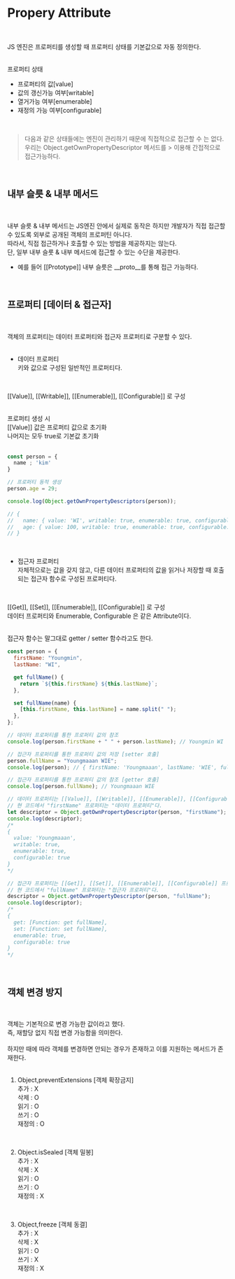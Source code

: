 
# Propery Attribute

<br>

JS 엔진은 프로퍼티를 생성할 때 프로퍼티 상태를 기본값으로 자동 정의한다.<br>
<br>

프로퍼티 상태<br>
- 프로퍼티의 값[value] <br>
- 값의 갱신가능 여부[writable] <br>
- 열거가능 여부[enumerable] <br>
- 재정의 가능 여부[configurable] <br>
<br>

> 다음과 같은 상태들에는 엔진이 관리하기 때문에 직접적으로 접근할 수 는 없다. 우리는 Object.getOwnPropertyDescriptor 메서드를 > 이용해 간접적으로 접근가능하다.

<br>

## 내부 슬릇 & 내부 메서드

<br>

내부 슬릇 & 내부 메서드는 JS엔진 안에서 실제로 동작은 하지만 개발자가 직접 접근할 수 있도록 외부로 공개된 객체의 프로퍼틴 아니다.<br>
따라서, 직접 접근하거나 호출할 수 있는 방법을 제공하지는 않는다.<br>
단, 일부 내부 슬룻 & 내부 메서드에 접근할 수 있는 수단을 제공한다.<br>
 - 예를 들어 [[Prototype]] 내부 슬릇은 __proto__를 통해 접근 가능하다.<br>

<br>

## 프로퍼티 [데이터 & 접근자]

<br>

객체의 프로퍼티는 데이터 프로퍼티와 접근자 프로퍼티로 구분할 수 있다.<br>
<br>

- 데이터 프로퍼티<br>
  키와 값으로 구성된 일반적인 프로퍼티다.<br>
<br>
  
[[Value]], [[Writable]], [[Enumerable]], [[Configurable]] 로 구성<br>

<br>
프로퍼티 생성 시 <br>
[[Value]] 값은 프로퍼티 값으로 초기화<br>
나머지는 모두 true로 기본값 초기화<br>
<br>


```JavaScript
const person = {
  name ; 'kim'
}

// 프로퍼티 동적 생성
person.age = 29;

console.log(Object.getOwnPropertyDescriptors(person));

// {
//   name: { value: 'WI', writable: true, enumerable: true, configurable: true },
//   age: { value: 100, writable: true, enumerable: true, configurable: true }
// }
```

<br>

- 접근자 프로퍼티<br>
  자체적으로는 값을 갖지 않고, 다른 데이터 프로퍼티의 값을 읽거나 저장할 때 호출되는 접근자 함수로 구성된 프로퍼티다.<br>
<br>
  
[[Get]], [[Set]], [[Enumerable]], [[Configurable]] 로 구성<br>
데이터 프로퍼티와 Enumerable, Configurable 은 같은 Attribute이다.<br>

<br>
접근자 함수는 말그대로 getter / setter 함수라고도 한다.
<br>

```JavaScript
const person = {
  firstName: "Youngmin",
  lastName: "WI",

  get fullName() {
    return `${this.firstName} ${this.lastName}`;
  },

  set fullName(name) {
    [this.firstName, this.lastName] = name.split(" ");
  },
};

// 데이터 프로퍼티를 통한 프로퍼티 값의 참조
console.log(person.firstName + " " + person.lastName); // Youngmin WI

// 접근자 프로퍼티를 통한 프로퍼티 값의 저장 [setter 호출] 
person.fullName = "Youngmaaan WIE";
console.log(person); // { firstName: 'Youngmaaan', lastName: 'WIE', fullName: [Getter/Setter] }

// 접근자 프로퍼티를 통한 프로퍼티 값의 참조 [getter 호출]
console.log(person.fullName); // Youngmaaan WIE

// 데이터 프로퍼티는 [[Value]], [[Writable]], [[Enumerable]], [[Configurable]] 프로퍼티 어트리뷰트를 갖는다.
// 현 코드에서 "firstName" 프로퍼티는 "데이터 프로퍼티"다.
let descriptor = Object.getOwnPropertyDescriptor(person, "firstName");
console.log(descriptor);
/*
{
  value: 'Youngmaaan',
  writable: true,
  enumerable: true,
  configurable: true
} 
*/

// 접근자 프로퍼티는 [[Get]], [[Set]], [[Enumerable]], [[Configurable]] 프로퍼티 어트리뷰트를 갖는다.
// 현 코드에서 "fullName" 프로퍼티는 "접근자 프로퍼티"다.
descriptor = Object.getOwnPropertyDescriptor(person, "fullName");
console.log(descriptor);
/*
{
  get: [Function: get fullName],
  set: [Function: set fullName],
  enumerable: true,
  configurable: true
}
*/
```

<br>

## 객체 변경 방지

<br>

객체는 기본적으로 변경 가능한 값이라고 했다.<br>
즉, 재할당 없지 직접 변경 가능함을 의미한다.<br>
<br>
하지만 때에 따라 객체를 변경하면 안되는 경우가 존재하고 이를 지원하는 메서드가 존재한다.<br>
<br>

1. Object,preventExtensions [객체 확장금지]<br>
   추가 : X<br>
   삭제 : O<br>
   읽기 : O<br>
   쓰기 : O<br>
   재정의 : O<br>
<br>

2. Object.isSealed [객체 밀봉]<br>
   추가 : X<br>
   삭제 : X<br>
   읽기 : O<br>
   쓰기 : O<br>
   재정의 : X<br>
<br>

3. Object,freeze [객체 동결]<br>
   추가 : X<br>
   삭제 : X<br>
   읽기 : O<br>
   쓰기 : X<br>
   재정의 : X<br>

